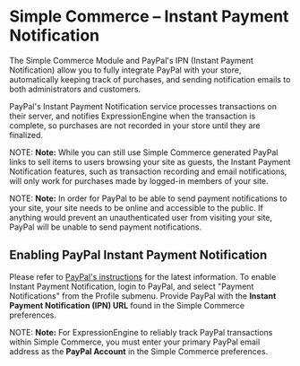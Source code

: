 <!--
    This source file is part of the open source project
    ExpressionEngine User Guide (https://github.com/ExpressionEngine/ExpressionEngine-User-Guide)

    @link      https://expressionengine.com/
    @copyright Copyright (c) 2003-2020, Packet Tide, LLC (https://packettide.com)
    @license   https://expressionengine.com/license Licensed under Apache License, Version 2.0
-->

# Simple Commerce – Instant Payment Notification

The Simple Commerce Module and PayPal's IPN (Instant Payment Notification) allow you to fully integrate PayPal with your store, automatically keeping track of purchases, and sending notification emails to both administrators and customers.

PayPal's Instant Payment Notification service processes transactions on their server, and notifies ExpressionEngine when the transaction is complete, so purchases are not recorded in your store until they are finalized.

NOTE: **Note:** While you can still use Simple Commerce generated PayPal links to sell items to users browsing your site as guests, the Instant Payment Notification features, such as transaction recording and email notifications, will only work for purchases made by logged-in members of your site.

NOTE: **Note:** In order for PayPal to be able to send payment notifications to your site, your site needs to be online and accessible to the public. If anything would prevent an unauthenticated user from visiting your site, PayPal will be unable to send payment notifications.

## Enabling PayPal Instant Payment Notification

Please refer to [PayPal's instructions](https://developer.paypal.com/webapps/developer/docs/classic/ipn/integration-guide/IPNIntro/) for the latest information. To enable Instant Payment Notification, login to PayPal, and select "Payment Notifications" from the Profile submenu. Provide PayPal with the **Instant Payment Notification (IPN) URL** found in the Simple Commerce preferences.

NOTE: **Note:** For ExpressionEngine to reliably track PayPal transactions within Simple Commerce, you must enter your primary PayPal email address as the **PayPal Account** in the Simple Commerce preferences.
